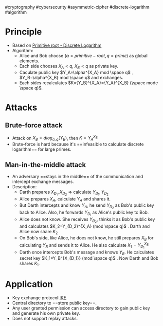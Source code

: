 #cryptography  #cybersecurity #asymmetric-cipher   #discrete-logarithm #algorithm 
# Principle
- Based on [Primitive root - Discrete Logarithm](Primitive%20root%20-%20Discrete%20Logarithm.md)
- Algorithm:
	- Alice and Bob choose $(\alpha=primitive-root, q=prime)$ as global elements. 
	- Each side chooses $X_A < q$, $X_B < q$ as private key.
	- Caculate public key $Y_A=\alpha^{X_A} mod \space q$ ,   $Y_B=\alpha^{X_B} mod \space q$ and exchanges.
	- Each sides recalculates $K={Y_B}^{X_A}={Y_A}^{X_B} (\space mode \space q)$.
# Attacks
## Brute-force attack
- Attack on $X_B=dlog_{\alpha, q}(Y_B)$, then $K={Y_A}^{X_B}$ 
- Brute-force is hard because it's ==infeasible to calculate discrete logarithm== for large primes.
## Man-in-the-middle attack
- An adversary ==stays in the middle== of the communication and intercept exchange messages.
- Description:
	- Darth prepares $X_{D_1}, X_{D_2}$ => calculate $Y_{D_1}, Y_{D_2}$
	- Alice prepares $X_A$, calculate $Y_A$ and shares it.
	- But Darth intercepts and know $Y_A$, he send $Y_{D_2}$ as Bob's public key back to Alice. Also, he forwards $Y_{D_1}$ as Alice's public key to Bob.
	- Alice does not know. She receives $Y_{D_2}$, thinks it as Bob's public key and calculates $K_2=Y_{D_2}^{X_A} (mod \space q)$ . Darth and Alice now share $K_2$ 
	- On Bob's side, like Alice, he does not know, he still prepares $X_B$ for calculating $Y_B$ and sends it to Alice. He also calculate $K_1=Y_{D_1}^{X_B}$ 
	- Darth once intercepts Bob's message and knows $Y_B$. He calculates secret key $K_1=Y_B^{X_{D_1}} (mod \space q)$  . Now Darth and Bob shares $K_1$.

	
# Application
- Key exchange protocol [IKE](IKE.md).
- Central directory to ==store public key==.
- Any user granted permission can access directory to gain public key and generate his own private key.
- Does not support replay attacks.